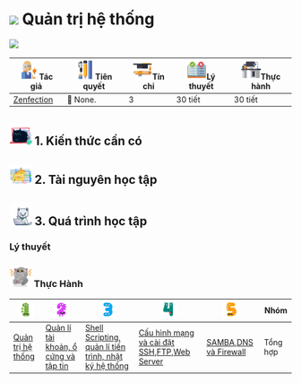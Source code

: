 # <img src="/images/docs/HP/CT179.png">  Quản trị hệ thống  

<img src="https://readme-typing-svg.herokuapp.com?font=tahoma&lines=B%E1%BA%A3ng+sau+tham+kh%E1%BA%A3o+c%E1%BB%A7a+CTU">

| <img src="https://raw.githubusercontent.com/Zenfection/Image/master/2021/07/31-17-12-38-Professor%20Male.png" title="" alt="Professor Male.png" width="35">Tác giả | <img title="" src="https://raw.githubusercontent.com/Zenfection/Image/master/2021/07/31-17-08-42-Learning%20Tools.png" alt="Learning Tools.png" width="35">Tiên quyết | <img src="https://raw.githubusercontent.com/Zenfection/Image/master/2021/07/31-17-13-24-Degree.png" title="" alt="Degree.png" width="35">Tín chỉ | <img src="https://raw.githubusercontent.com/Zenfection/Image/master/2021/07/31-17-10-10-Rage%20Room%20Rules.png" title="" alt="Rage Room Rules.png" width="35">Lý thuyết | <img src="https://raw.githubusercontent.com/Zenfection/Image/master/2021/07/31-17-11-54-Student%20Desk.png" title="" alt="Student Desk.png" width="35">Thực hành |
| ------------------------------------------------------------------------------------------------------------------------------------------------------------------ | --------------------------------------------------------------------------------------------------------------------------------------------------------------------- | ------------------------------------------------------------------------------------------------------------------------------------------------ | ------------------------------------------------------------------------------------------------------------------------------------------------------------------------ | ---------------------------------------------------------------------------------------------------------------------------------------------------------------- |
| [Zenfection](http://facebook.com/zenfection)                                                                                                                       | 🚫 None.                                                                                                                                                              | 3                                                                                                                                                | 30 tiết                                                                                                                                                                       | 30 tiết                                                                                                                                                               |

## <img src="https://raw.githubusercontent.com/Zenfection/Image/master/2021/08/02-21-26-29-tenor.gif" width="40"> 1. Kiến thức cần có

## <img src="https://raw.githubusercontent.com/Zenfection/Image/master/2021/08/02-21-24-49-tenor.gif" width="40"> 2. Tài nguyên học tập

## <img src="https://raw.githubusercontent.com/Zenfection/Image/master/2021/08/02-21-41-35-tenor.gif" width="40"> 3. Quá trình học tập
 
### Lý thuyết

### <img src="https://raw.githubusercontent.com/Zenfection/Image/master/2021/10/12-16-35-26-blukittie-blu.gif" width="40"> Thực Hành

| <img src="https://raw.githubusercontent.com/Zenfection/Image/master/2021/10/08-14-42-05-icons8-1_cute.png" width="30">                  | <img src="https://raw.githubusercontent.com/Zenfection/Image/master/2021/10/08-14-42-09-icons8-2_cute.png" width="30">                                    | <img src="https://raw.githubusercontent.com/Zenfection/Image/master/2021/10/08-14-42-15-icons8-3_cute.png" width="30">                                                     | <img src="https://raw.githubusercontent.com/Zenfection/Image/master/2021/10/08-14-42-19-icons8-4_cute.png" width="30">                                           | <img src="https://raw.githubusercontent.com/Zenfection/Image/master/2021/10/08-14-42-25-icons8-5_cute.png" width="30">                     | Nhóm     |
| ----------------- | ------------------------------------ | ----------------------------------------------------- | ------------------------------------------- | --------------------- | -------- |
| [Quản trị hệ thống](/nhapmon/CT179-Quan_tri_he_thong/Thuchanh/1.md) | [Quản lí tài khoản, ổ cứng và tập tin](/nhapmon/CT179-Quan_tri_he_thong/Thuchanh/2.md) | [Shell Scripting, quản lí tiến trình, nhật ký hệ thống](/nhapmon/CT179-Quan_tri_he_thong/Thuchanh/3.md) | [Cấu hình mạng và cài đặt SSH,FTP,Web Server](/nhapmon/CT179-Quan_tri_he_thong/Thuchanh/4.md) | [SAMBA,DNS và Firewall](/nhapmon/CT179-Quan_tri_he_thong/Thuchanh/5.md) | Tổng hợp |

<comment/> 


 